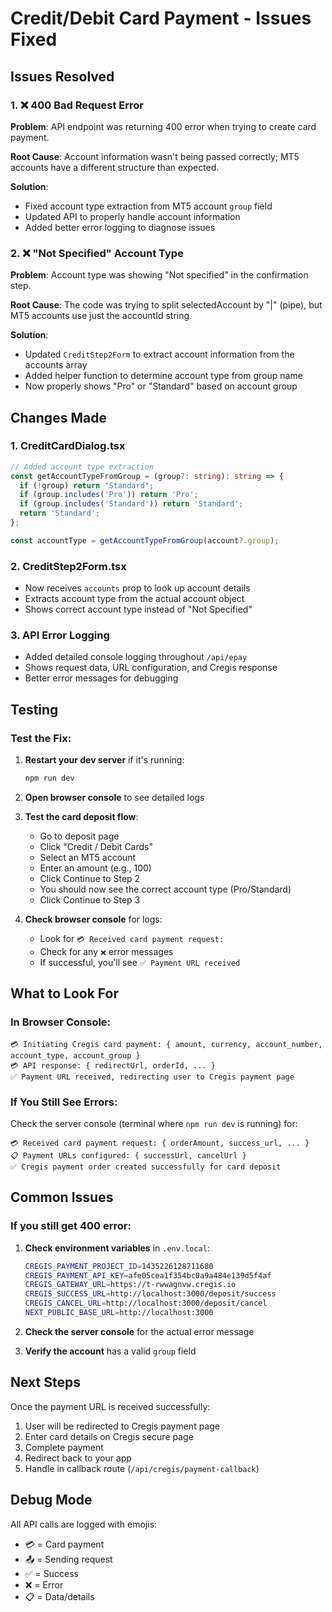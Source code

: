 # Credit/Debit Card Payment - Issues Fixed

## Issues Resolved

### 1. ❌ 400 Bad Request Error
**Problem**: API endpoint was returning 400 error when trying to create card payment.

**Root Cause**: Account information wasn't being passed correctly; MT5 accounts have a different structure than expected.

**Solution**: 
- Fixed account type extraction from MT5 account `group` field
- Updated API to properly handle account information
- Added better error logging to diagnose issues

### 2. ❌ "Not Specified" Account Type
**Problem**: Account type was showing "Not specified" in the confirmation step.

**Root Cause**: The code was trying to split selectedAccount by "|" (pipe), but MT5 accounts use just the accountId string.

**Solution**: 
- Updated `CreditStep2Form` to extract account information from the accounts array
- Added helper function to determine account type from group name
- Now properly shows "Pro" or "Standard" based on account group

## Changes Made

### 1. CreditCardDialog.tsx
```typescript
// Added account type extraction
const getAccountTypeFromGroup = (group?: string): string => {
  if (!group) return "Standard";
  if (group.includes('Pro')) return 'Pro';
  if (group.includes('Standard')) return 'Standard';
  return 'Standard';
};

const accountType = getAccountTypeFromGroup(account?.group);
```

### 2. CreditStep2Form.tsx
- Now receives `accounts` prop to look up account details
- Extracts account type from the actual account object
- Shows correct account type instead of "Not Specified"

### 3. API Error Logging
- Added detailed console logging throughout `/api/epay`
- Shows request data, URL configuration, and Cregis response
- Better error messages for debugging

## Testing

### Test the Fix:

1. **Restart your dev server** if it's running:
   ```bash
   npm run dev
   ```

2. **Open browser console** to see detailed logs

3. **Test the card deposit flow**:
   - Go to deposit page
   - Click "Credit / Debit Cards"
   - Select an MT5 account
   - Enter an amount (e.g., 100)
   - Click Continue to Step 2
   - You should now see the correct account type (Pro/Standard)
   - Click Continue to Step 3

4. **Check browser console** for logs:
   - Look for `💳 Received card payment request:`
   - Check for any `❌` error messages
   - If successful, you'll see `✅ Payment URL received`

## What to Look For

### In Browser Console:
```
💳 Initiating Cregis card payment: { amount, currency, account_number, account_type, account_group }
💳 API response: { redirectUrl, orderId, ... }
✅ Payment URL received, redirecting user to Cregis payment page
```

### If You Still See Errors:
Check the server console (terminal where `npm run dev` is running) for:
```
💳 Received card payment request: { orderAmount, success_url, ... }
📋 Payment URLs configured: { successUrl, cancelUrl }
✅ Cregis payment order created successfully for card deposit
```

## Common Issues

### If you still get 400 error:

1. **Check environment variables** in `.env.local`:
   ```bash
   CREGIS_PAYMENT_PROJECT_ID=1435226128711680
   CREGIS_PAYMENT_API_KEY=afe05cea1f354bc0a9a484e139d5f4af
   CREGIS_GATEWAY_URL=https://t-rwwagnvw.cregis.io
   CREGIS_SUCCESS_URL=http://localhost:3000/deposit/success
   CREGIS_CANCEL_URL=http://localhost:3000/deposit/cancel
   NEXT_PUBLIC_BASE_URL=http://localhost:3000
   ```

2. **Check the server console** for the actual error message

3. **Verify the account** has a valid `group` field

## Next Steps

Once the payment URL is received successfully:
1. User will be redirected to Cregis payment page
2. Enter card details on Cregis secure page
3. Complete payment
4. Redirect back to your app
5. Handle in callback route (`/api/cregis/payment-callback`)

## Debug Mode

All API calls are logged with emojis:
- 💳 = Card payment
- 📤 = Sending request
- ✅ = Success
- ❌ = Error
- 📋 = Data/details

